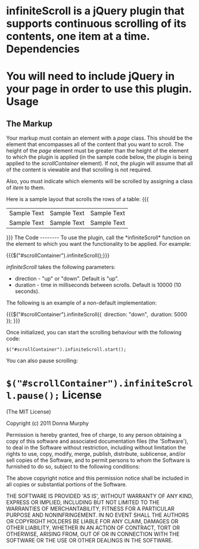 infiniteScroll is a jQuery plugin that supports continuous scrolling of its contents, one item at a time.
Dependencies
============
You will need to include jQuery in your page in order to use this plugin.
Usage
=====
The Markup
----------
Your markup must contain an element with a *page* class. This should be the element that encompasses all of the content that you want to scroll. The height of the *page* element must be greater than the height of the element to which the plugin is applied (in the sample code below, the plugin is being applied to the *scrollContainer* element). If not, the plugin will assume that all of the content is viewable and that scrolling is not required.

Also, you must indicate which elements will be scrolled by assigning a class of *item* to them.

Here is a sample layout that scrolls the rows of a table:
{{{
<div id="scrollContainer">
     <table class="page">
        <tbody>
            <tr class="item">
                <td>Sample Text</td>
		<td>Sample Text</td>
		<td>Sample Text</td>
            </tr>
            <tr class="item">
                <td>Sample Text</td>
		<td>Sample Text</td>
		<td>Sample Text</td>
            </tr>
        </tbody>
    </table>
</div>
}}}
The Code
--------
To use the plugin, call the *infiniteScroll* function on the element to which you want the functionality to be applied. For example:

{{{$("#scrollContainer").infiniteScroll();}}}

*infiniteScroll* takes the following parameters:
* direction - "up" or "down". Default is "up".
* duration - time in milliseconds between scrolls. Default is 10000 (10 seconds).

The following is an example of a non-default implementation:

{{{$("#scrollContainer").infiniteScroll({`
    `direction: "down",`
    `duration: 5000`
`});
}}}

Once initialized, you can start the scrolling behaviour with the following code:

`$("#scrollContainer").infiniteScroll.start();`

You can also pause scrolling:

`$("#scrollContainer").infiniteScroll.pause();`
License
=======
(The MIT License)

Copyright (c) 2011 Donna Murphy

Permission is hereby granted, free of charge, to any person obtaining a copy of this software and associated documentation files (the 'Software'), to deal in the Software without restriction, including without limitation the rights to use, copy, modify, merge, publish, distribute, sublicense, and/or sell copies of the Software, and to permit persons to whom the Software is furnished to do so, subject to the following conditions:

The above copyright notice and this permission notice shall be included in all copies or substantial portions of the Software.

THE SOFTWARE IS PROVIDED 'AS IS', WITHOUT WARRANTY OF ANY KIND, EXPRESS OR IMPLIED, INCLUDING BUT NOT LIMITED TO THE WARRANTIES OF MERCHANTABILITY, FITNESS FOR A PARTICULAR PURPOSE AND NONINFRINGEMENT. IN NO EVENT SHALL THE AUTHORS OR COPYRIGHT HOLDERS BE LIABLE FOR ANY CLAIM, DAMAGES OR OTHER LIABILITY, WHETHER IN AN ACTION OF CONTRACT, TORT OR OTHERWISE, ARISING FROM, OUT OF OR IN CONNECTION WITH THE SOFTWARE OR THE USE OR OTHER DEALINGS IN THE SOFTWARE.